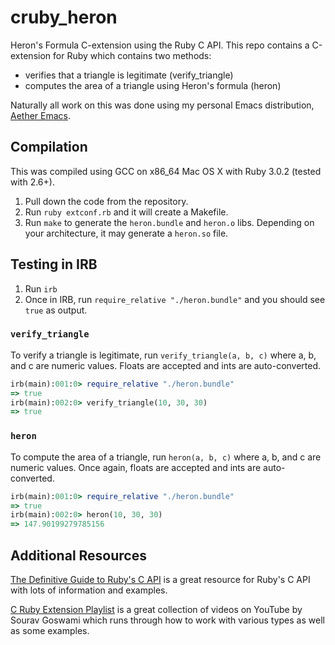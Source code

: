 # cruby_heron

Heron's Formula C-extension using the Ruby C API. This repo contains a C-extension for Ruby which contains two methods:
- verifies that a triangle is legitimate (verify_triangle)
- computes the area of a triangle using Heron's formula (heron)

Naturally all work on this was done using my personal Emacs distribution, [Aether Emacs](https://github.com/drippdropp/aether-dot-emacs).

## Compilation

This was compiled using GCC on x86_64 Mac OS X with Ruby 3.0.2 (tested with 2.6+).

1. Pull down the code from the repository.
2. Run `ruby extconf.rb` and it will create a Makefile.
3. Run `make` to generate the `heron.bundle` and `heron.o` libs. Depending on your architecture, it may generate a
   `heron.so` file.

## Testing in IRB

1. Run `irb`
2. Once in IRB, run `require_relative "./heron.bundle"` and you should see `true` as output.

### `verify_triangle`

To verify a triangle is legitimate, run `verify_triangle(a, b, c)` where a, b, and c are numeric values. Floats are
accepted and ints are auto-converted.

``` ruby
irb(main):001:0> require_relative "./heron.bundle"
=> true
irb(main):002:0> verify_triangle(10, 30, 30)
=> true
```

### `heron`

To compute the area of a triangle, run `heron(a, b, c)` where a, b, and c are numeric values. Once again, floats are accepted and ints are auto-converted.

``` ruby
irb(main):001:0> require_relative "./heron.bundle"
=> true
irb(main):002:0> heron(10, 30, 30)
=> 147.90199279785156
```

## Additional Resources

[The Definitive Guide to Ruby's C API](https://silverhammermba.github.io/emberb/c/) is a great resource for Ruby's C API with lots of information and examples.

[C Ruby Extension Playlist](https://www.youtube.com/playlist?list=PLDvo9XtZiAZdVq5KfLwMphVMd8QB7nysF) is a great collection of videos on YouTube by Sourav Goswami which runs through how to work with various types as well as some examples.

